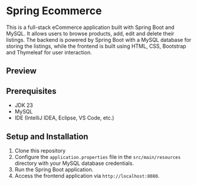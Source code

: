 # Spring Ecommerce

This is a full-stack eCommerce application built with Spring Boot and MySQL. It allows users to browse products, add, edit and delete their listings. The backend is powered by Spring Boot with a MySQL database for storing the listings, while the frontend is built using HTML, CSS, Bootstrap and Thymeleaf for user interaction.

## Preview

## Prerequisites
* JDK 23
* MySQL
* IDE (IntelliJ IDEA, Eclipse, VS Code, etc.)


## Setup and Installation
1. Clone this repository
2. Configure the `application.properties` file in the `src/main/resources` directory with your MySQL database credentials.
3. Run the Spring Boot application.
4. Access the frontend application via `http://localhost:8080`.

